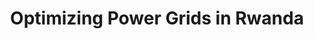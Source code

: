 ---
title: "Optimizing Power Grids in Rwanda"
excerpt: "Optimizing Power Grids in Rwanda"
collection: portfolio
classes: wide
---